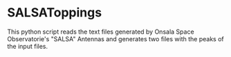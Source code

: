 # SALSAToppings
This python script reads the text files generated by Onsala Space Observatorie's "SALSA" Antennas and generates two files with the peaks of the input files.
